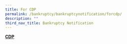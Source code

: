 ```yaml
---
title: For CDP
permalink: /bankruptcy/bankruptcynotification/forcdp/
description: ""
third_nav_title: Bankruptcy Notification
---
```

<u><b>CDP</b></u><br>